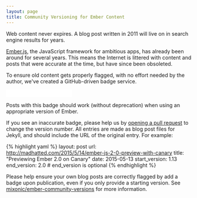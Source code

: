 ```yaml
---
layout: page
title: Community Versioning for Ember Content
---
```


Web content never expires. A blog post written in 2011 will live on in search
engine results for years.

[Ember.js](http://emberjs.com/), the JavaScript framework for ambitious apps, has already been
around for several years. This means the Internet is littered with content
and posts that were accurate at the time, but have since been obsoleted.

To ensure old content gets properly flagged, with no effort needed by the
author, we've created a GitHub-driven badge service.

<iframe width="178px" height="20px" style="border:0px" src="/2015/05/13/previewing-ember-2-0-on-canary.html"></iframe>

Posts with this badge should work (without deprecation) when using an appropriate
version of Ember.

If you see an inaccurate badge, please help us by
[opening a pull request](https://github.com/mixonic/ember-community-versions)
to change the version number. All entries are made as blog post files for
Jekyll, and should include the URL of the original entry. For example:

{% highlight yaml %}
layout: post
url: http://madhatted.com/2015/5/14/ember-js-2-0-preview-with-canary
title: "Previewing Ember 2.0 on Canary"
date: 2015-05-13
start_version: 1.13
end_version: 2.0 # end_version is optional
{% endhighlight %}

Please help ensure your own blog posts are correctly flagged by add a badge
upon publication, even if you only provide a starting version. See
[mixonic/ember-community-versions](https://github.com/mixonic/ember-community-versions)
for more information.

